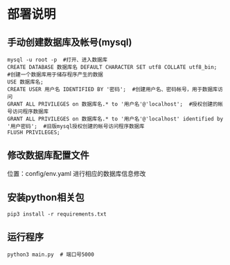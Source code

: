 # 部署说明
## 手动创建数据库及帐号(mysql)
```
mysql -u root -p  #打开、进入数据库
CREATE DATABASE 数据库名 DEFAULT CHARACTER SET utf8 COLLATE utf8_bin;  #创建一个数据库用于储存程序产生的数据
USE 数据库名;
CREATE USER 用户名 IDENTIFIED BY '密码';  #创建用户名、密码帐号，用于数据库访问
GRANT ALL PRIVILEGES on 数据库名.* to '用户名'@'localhost';  #授权创建的帐号访问程序数据库
GRANT ALL PRIVILEGES on 数据库名.* to '用户名'@'localhost' identified by '用户密码';  #旧版mysql授权创建的帐号访问程序数据库
FLUSH PRIVILEGES;
```
## 修改数据库配置文件
位置：config/env.yaml  进行相应的数据库信息修改
## 安装python相关包
```
pip3 install -r requirements.txt
```

## 运行程序
```
python3 main.py  # 端口号5000
```